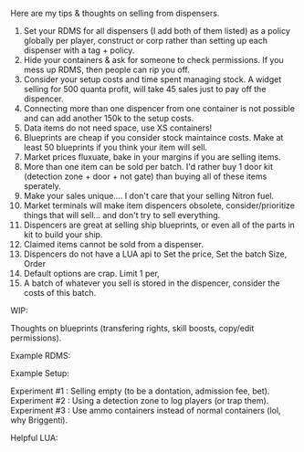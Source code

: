 Here are my tips & thoughts on selling from dispensers.

1) Set your RDMS for all dispensers (I add both of them listed) as a policy globally per player, construct or corp rather than setting up each dispenser with a tag + policy.
2) Hide your containers & ask for someone to check permissions. If you mess up RDMS, then people can rip you off. 
3) Consider your setup costs and time spent managing stock. A widget selling for 500 quanta profit, will take 45 sales just to pay off the dispencer.
4) Connecting more than one dispencer from one container is not possible and can add another 150k to the setup costs. 
5) Data items do not need space, use XS containers! 
6) Blueprints are cheap if you consider stock maintaince costs. Make at least 50 blueprints if you think your item will sell. 
7) Market prices fluxuate, bake in your margins if you are selling items.
8) More than one item can be sold per batch. I'd rather buy 1 door kit (detection zone + door + not gate) than buying all of these items sperately. 
9) Make your sales unique.... I don't care that your selling Nitron fuel.
10) Market terminals will make item dispencers obsolete, consider/prioritize things that will sell... and don't try to sell everything.
11) Dispencers are great at selling ship blueprints, or even all of the parts in kit to build your ship.
12) Claimed items cannot be sold from a dispenser.
13) Dispencers do not have a LUA api to Set the price, Set the batch Size, Order
14) Default options are crap. Limit 1 per, 
15) A batch of whatever you sell is stored in the dispencer, consider the costs of this batch.

WIP:

Thoughts on blueprints (transfering rights, skill boosts, copy/edit permissions). 

Example RDMS:

Example Setup:

Experiment #1 : Selling empty (to be a dontation, admission fee, bet). 
Experiment #2 : Using a detection zone to log players (or trap them).
Experiment #3 : Use ammo containers instead of normal containers (lol, why Briggenti). 

Helpful LUA:
